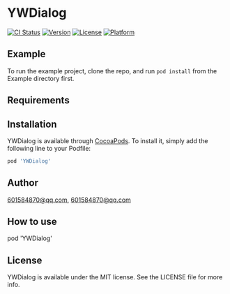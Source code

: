 # YWDialog

[![CI Status](https://img.shields.io/travis/601584870@qq.com/YWDialog.svg?style=flat)](https://travis-ci.org/601584870@qq.com/YWDialog)
[![Version](https://img.shields.io/cocoapods/v/YWDialog.svg?style=flat)](https://cocoapods.org/pods/YWDialog)
[![License](https://img.shields.io/cocoapods/l/YWDialog.svg?style=flat)](https://cocoapods.org/pods/YWDialog)
[![Platform](https://img.shields.io/cocoapods/p/YWDialog.svg?style=flat)](https://cocoapods.org/pods/YWDialog)

## Example

To run the example project, clone the repo, and run `pod install` from the Example directory first.

## Requirements

## Installation

YWDialog is available through [CocoaPods](https://cocoapods.org). To install
it, simply add the following line to your Podfile:

```ruby
pod 'YWDialog'
```

## Author

601584870@qq.com, 601584870@qq.com

## How to use
pod 'YWDialog'

## License

YWDialog is available under the MIT license. See the LICENSE file for more info.
